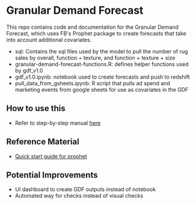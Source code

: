 # Granular Demand Forecast

This repo contains code and documentation for the Granular Demand Forecast, which uses FB's Prophet package to create forecasts that take into account additional covariates.

* sql: Contains the sql files used by the model to pull the number of rug sales by overall, function + texture, and function + texture + size
* granular-demand-forecast-functions.R: defines helper functions used by gdf_v1.0
* gdf_v1.0.ipynb: notebook used to create forecasts and push to redshift
* pull_data_from_gsheets.ipynb: R script that pulls ad spend and marketing events from google sheets for use as covariates in the GDF

## How to use this
* Refer to step-by-step manual [here](https://docs.google.com/document/d/1n_rsjeCNAD4a9TJKX7XyxW-FWqiu47_ETlXFfGlo-DA/edit?usp=sharing)

## Reference Material
* [Quick start guide for prophet](https://facebook.github.io/prophet/docs/quick_start.html#python-api)

## Potential Improvements
* UI dashboard to create GDF outputs instead of notebook
* Automated way for checks instead of visual checks
